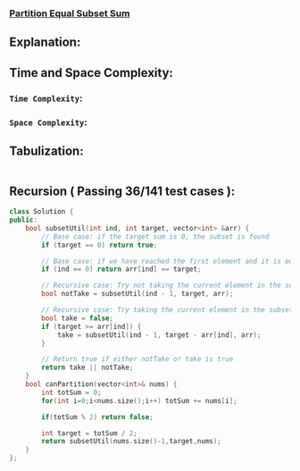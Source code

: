 ### [Partition Equal Subset Sum](https://leetcode.com/problems/partition-equal-subset-sum/description/)

## Explanation:

## Time and Space Complexity:
### `Time Complexity`:

### `Space Complexity`:

## Tabulization:
```cpp

```

## Recursion ( Passing 36/141 test cases ):
```cpp
class Solution {
public:
    bool subsetUtil(int ind, int target, vector<int> &arr) {
        // Base case: if the target sum is 0, the subset is found
        if (target == 0) return true;

        // Base case: if we have reached the first element and it is equal to the target, return true
        if (ind == 0) return arr[ind] == target;

        // Recursive case: Try not taking the current element in the subset
        bool notTake = subsetUtil(ind - 1, target, arr);

        // Recursive case: Try taking the current element in the subset if it is less than or equal to the target
        bool take = false;
        if (target >= arr[ind]) {
            take = subsetUtil(ind - 1, target - arr[ind], arr);
        }

        // Return true if either notTake or take is true
        return take || notTake;
    }
    bool canPartition(vector<int>& nums) {
        int totSum = 0;
        for(int i=0;i<nums.size();i++) totSum += nums[i];

        if(totSum % 2) return false;

        int target = totSum / 2;
        return subsetUtil(nums.size()-1,target,nums);
    }
};
```
